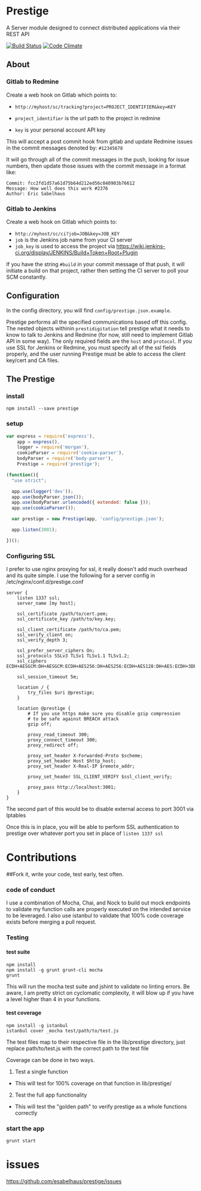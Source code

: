 # Prestige
A Server module designed to connect distributed applications via their REST API

[![Build Status](https://travis-ci.org/esabelhaus/prestige.svg)](https://travis-ci.org/e-sabelhaus/prestige)
[![Code Climate](https://codeclimate.com/github/esabelhaus/prestige/badges/gpa.svg)](https://codeclimate.com/github/e-sabelhaus/prestige)

## About

### Gitlab to Redmine
Create a web hook on Gitlab which points to:

* `http://myhost/sc/tracking?project=PROJECT_IDENTIFIER&key=KEY`

* `project_identifier` is the url path to the project in redmine
* `key` is your personal account API key

This will accept a post commit hook from gitlab and update Redmine issues in the commit messages denoted by: `#12345678`

It will go through all of the commit messages in the push, looking for issue numbers, then update those issues with the commit message in a format like:
```
Commit: fcc2fd1d57a61d75b64d212ed56c040903b76612
Message: How well does this work #2376
Author: Eric Sabelhaus
```

### Gitlab to Jenkins
Create a web hook on Gitlab which points to:
 * `http://myhost/sc/ci?job=JOB&key=JOB_KEY`
 * `job` is the Jenkins job name from your CI server
 * `job_key` is used to access the project via https://wiki.jenkins-ci.org/display/JENKINS/Build+Token+Root+Plugin

 If you have the string `#build` in your commit message of that push, it will initiate a build on that project, rather then setting the CI server to poll your SCM constantly.

## Configuration
In the config directory, you will find
`config/prestige.json.example`.

Prestige performs all the specified communications based off this config. The nested objects withinin `prestidigitation`  tell prestige what it needs to know to talk to Jenkins and Redmine (for now, still need to implement Gitlab API in some way). The only required fields are the `host` and `protocol`. If you use SSL for Jenkins or Redmine, you must specify all of the ssl fields properly, and the user running Prestige must be able to access the client key/cert and CA files.

## The Prestige

### install
`npm install --save prestige`

### setup
``` javascript
var express = require('express'),
    app = express(),
    logger = require('morgan'),
    cookieParser = require('cookie-parser'),
    bodyParser = require('body-parser'),
    Prestige = require('prestige');

(function(){
  "use strict";

  app.use(logger('dev'));
  app.use(bodyParser.json());
  app.use(bodyParser.urlencoded({ extended: false }));
  app.use(cookieParser());

  var prestige = new Prestige(app, 'config/prestige.json');

  app.listen(3001);

})();
```

### Configuring SSL
I prefer to use nginx proxying for ssl, it really doesn't add much overhead and its quite simple.
I use the following for a server config in /etc/nginx/conf.d/prestige.conf
```
server {
    listen 1337 ssl;
    server_name [my host];

    ssl_certificate /path/to/cert.pem;
    ssl_certificate_key /path/to/key.key;

    ssl_client_certificate /path/to/ca.pem;
    ssl_verify_client on;
    ssl_verify_depth 3;

    ssl_prefer_server_ciphers On;
    ssl_protocols SSLv3 TLSv1 TLSv1.1 TLSv1.2;
    ssl_ciphers ECDH+AESGCM:DH+AESGCM:ECDH+AES256:DH+AES256:ECDH+AES128:DH+AES:ECDH+3DES:DH+3DES:RSA+AESGCM:RSA+AES:RSA+3DES:!aNULL:!MD5:!DSS;

    ssl_session_timeout 5m;

    location / {
        try_files $uri @prestige;
    }

    location @prestige {
        # If you use https make sure you disable gzip compression
        # to be safe against BREACH attack
        gzip off;

        proxy_read_timeout 300;
        proxy_connect_timeout 300;
        proxy_redirect off;

        proxy_set_header X-Forwarded-Proto $scheme;
        proxy_set_header Host $http_host;
        proxy_set_header X-Real-IP $remote_addr;

        proxy_set_header SSL_CLIENT_VERIFY $ssl_client_verify;

        proxy_pass http://localhost:3001;
    }
}
```

The second part of this would be to disable external access to port 3001 via Iptables

Once this is in place, you will be able to perform SSL authentication to prestige over whatever port you set in place of `listen 1337 ssl`


# Contributions

##Fork it, write your code, test early, test often.

### code of conduct
I use a combination of Mocha, Chai, and Nock to build out mock endpoints to validate my function calls are properly executed on the intended service to be leveraged. I also use istanbul to validate that 100% code coverage exists before merging a pull request.

### Testing

#### test suite
```
npm install
npm install -g grunt grunt-cli mocha
grunt
```

This will run the mocha test suite and jshint to validate no linting errors.
Be aware, I am pretty strict on cyclomatic complexity, it will blow up
if you have a level higher than 4 in your functions.

#### test coverage
```
npm install -g istanbul
istanbul cover _mocha test/path/to/test.js
```

The test files map to their respective file in the lib/prestige directory,
just replace path/to/test.js with the correct path to the test file

Coverage can be done in two ways.
1. Test a single function
 * This will test for 100% coverage on that function in lib/prestige/
2. Test the full app functionality
 * This will test the "golden path" to verify prestige as a whole functions correctly

### start the app
`grunt start`

# issues
https://github.com/esabelhaus/prestige/issues
